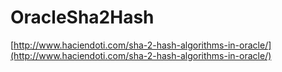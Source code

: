 # OracleSha2Hash

[http://www.haciendoti.com/sha-2-hash-algorithms-in-oracle/](http://www.haciendoti.com/sha-2-hash-algorithms-in-oracle/)
